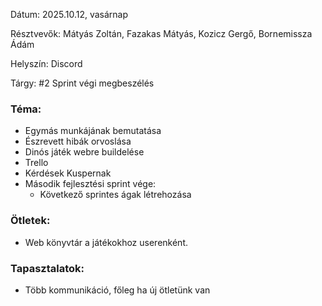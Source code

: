 
Dátum: 2025.10.12, vasárnap

Résztvevők: Mátyás Zoltán, Fazakas Mátyás, Kozicz Gergő, Bornemissza Ádám

Helyszín: Discord

Tárgy: #2 Sprint végi megbeszélés


### Téma:
- Egymás munkájának bemutatása
- Észrevett hibák orvoslása
- Dinós játék webre buildelése
- Trello
- Kérdések Kuspernak
- Második fejlesztési sprint vége:
    - Következő sprintes ágak létrehozása

### Ötletek:
- Web könyvtár a játékokhoz userenként.


### Tapasztalatok:
- Több kommunikáció, főleg ha új ötletünk van

